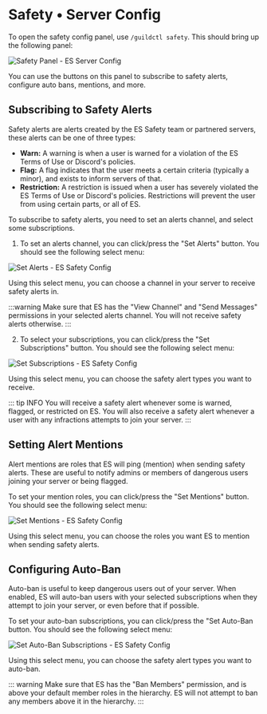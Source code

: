 # Safety • Server Config
To open the safety config panel, use `/guildctl safety`. This should bring up the following panel:

![Safety Panel - ES Server Config](/screenshots/server/safety/safety-panel.png)

You can use the buttons on this panel to subscribe to safety alerts, configure auto bans, mentions, and more.


## Subscribing to Safety Alerts
Safety alerts are alerts created by the ES Safety team or partnered servers, these alerts can be one of three types:

- **Warn:** A warning is when a user is warned for a violation of the ES Terms of Use or Discord's policies.
- **Flag:** A flag indicates that the user meets a certain criteria (typically a minor), and exists to inform servers of that.
- **Restriction:** A restriction is issued when a user has severely violated the ES Terms of Use or Discord's policies.
Restrictions will prevent the user from using certain parts, or all of ES.

To subscribe to safety alerts, you need to set an alerts channel, and select some subscriptions.

1. To set an alerts channel, you can click/press the "Set Alerts" button. You should see the following select menu:

![Set Alerts - ES Safety Config](/screenshots/server/safety/set-alerts.png)

Using this select menu, you can choose a channel in your server to receive safety alerts in.

:::warning
Make sure that ES has the "View Channel" and "Send Messages" permissions in your selected alerts channel.
You will not receive safety alerts otherwise.
:::

2. To select your subscriptions, you can click/press the "Set Subscriptions" button. You should see the following select menu:

![Set Subscriptions - ES Safety Config](/screenshots/server/safety/set-subscriptions.png)

Using this select menu, you can choose the safety alert types you want to receive.

::: tip INFO
You will receive a safety alert whenever some is warned, flagged, or restricted on ES.
You will also receive a safety alert whenever a user with any infractions attempts to join your server.
:::


## Setting Alert Mentions
Alert mentions are roles that ES will ping (mention) when sending safety alerts.
These are useful to notify admins or members of dangerous users joining your server or being flagged.

To set your mention roles, you can click/press the "Set Mentions" button. You should see the following select menu:

![Set Mentions - ES Safety Config](/screenshots/server/safety/set-mentions.png)

Using this select menu, you can choose the roles you want ES to mention when sending safety alerts.


## Configuring Auto-Ban
Auto-ban is useful to keep dangerous users out of your server.
When enabled, ES will auto-ban users with your selected subscriptions when they attempt to join your server, or even before that if possible.

To set your auto-ban subscriptions, you can click/press the "Set Auto-Ban button. You should see the following select menu:

![Set Auto-Ban Subscriptions - ES Safety Config](/screenshots/server/safety/set-auto-ban.png)

Using this select menu, you can choose the safety alert types you want to auto-ban.

::: warning
Make sure that ES has the "Ban Members" permission, and is above your default member roles in the hierarchy.
ES will not attempt to ban any members above it in the hierarchy.
:::
